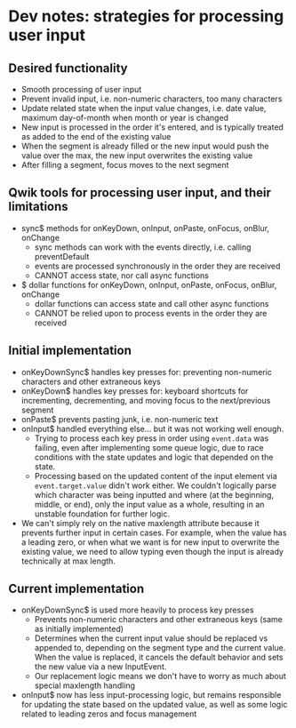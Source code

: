 # Dev notes: strategies for processing user input

## Desired functionality
- Smooth processing of user input
- Prevent invalid input, i.e. non-numeric characters, too many characters
- Update related state when the input value changes, i.e. date value, maximum day-of-month when month or year is changed
- New input is processed in the order it's entered, and is typically treated as added to the end of the existing value
- When the segment is already filled or the new input would push the value over the max, the new input overwrites the existing value
- After filling a segment, focus moves to the next segment

## Qwik tools for processing user input, and their limitations
- sync$ methods for onKeyDown, onInput, onPaste, onFocus, onBlur, onChange
  - sync methods can work with the events directly, i.e. calling preventDefault
  - events are processed synchronously in the order they are received
  - CANNOT access state, nor call async functions
- $ dollar functions for onKeyDown, onInput, onPaste, onFocus, onBlur, onChange
  - dollar functions can access state and call other async functions
  - CANNOT be relied upon to process events in the order they are received

## Initial implementation
- onKeyDownSync$ handles key presses for: preventing non-numeric characters and other extraneous keys
- onKeyDown$ handles key presses for: keyboard shortcuts for incrementing, decrementing, and moving focus to the next/previous segment
- onPaste$ prevents pasting junk, i.e. non-numeric text
- onInput$ handled everything else... but it was not working well enough. 
  - Trying to process each key press in order using `event.data` was failing, even after implementing some queue logic, due to race conditions with the state updates and logic that depended on the state.
  - Processing based on the updated content of the input element via `event.target.value` didn't work either. We couldn't logically parse which character was being inputted and where (at the beginning, middle, or end), only the input value as a whole, resulting in an unstable foundation for further logic.
- We can't simply rely on the native maxlength attribute because it prevents further input in certain cases. For example, when the value has a leading zero, or when what we want is for new input to overwrite the existing value, we need to allow typing even though the input is already technically at max length.

## Current implementation
- onKeyDownSync$ is used more heavily to process key presses
  - Prevents non-numeric characters and other extraneous keys (same as initially implemented)
  - Determines when the current input value should be replaced vs appended to, depending on the segment type and the current value. When the value is replaced, it cancels the default behavior and sets the new value via a new InputEvent.
  - Our replacement logic means we don't have to worry as much about special maxlength handling
- onInput$ now has less input-processing logic, but remains responsible for updating the state based on the updated value, as well as some logic related to leading zeros and focus management
  